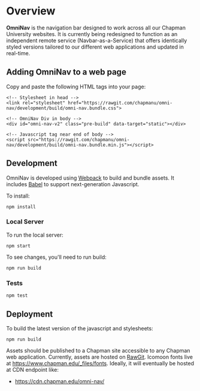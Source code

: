 # Overview

**OmniNav** is the navigation bar designed to work across all our Chapman University websites. It is currently being redesigned to function as an independent remote service (Navbar-as-a-Service) that offers identically styled versions tailored to our different web applications and updated in real-time.


## Adding OmniNav to a web page

Copy and paste the following HTML tags into your page:

```
<!-- Stylesheet in head -->
<link rel="stylesheet" href="https://rawgit.com/chapmanu/omni-nav/development/build/omni-nav.bundle.css">

<!-- OmniNav Div in body -->
<div id="omni-nav-v2" class="pre-build" data-target="static"></div>

<!-- Javascript tag near end of body -->
<script src="https://rawgit.com/chapmanu/omni-nav/development/build/omni-nav.bundle.min.js"></script>
```


## Development

OmniNav is developed using [Webpack](https://webpack.js.org/) to build and bundle assets. It includes [Babel](https://babeljs.io/) to support next-generation Javascript.

To install:

    npm install

### Local Server

To run the local server:

    npm start

To see changes, you'll need to run build:

    npm run build

### Tests

    npm test


## Deployment

To build the latest version of the javascript and stylesheets:

    npm run build

Assets should be published to a Chapman site accessible to any Chapman web application. Currently, assets are hosted on [RawGit](https://rawgit.com/). Icomoon fonts live at https://www.chapman.edu/_files/fonts. Ideally, it will eventually be hosted at CDN endpoint like:

- https://cdn.chapman.edu/omni-nav/
